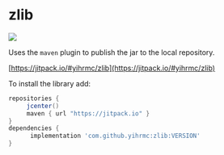 # zlib

[![](https://jitpack.io/v/yihrmc/zlib.svg)](https://jitpack.io/#yihrmc/zlib)

Uses the `maven` plugin to publish the jar to the local repository.

[https://jitpack.io/#yihrmc/zlib](https://jitpack.io/#yihrmc/zlib)

To install the library add: 
 
   ```gradle
   repositories { 
        jcenter()
        maven { url "https://jitpack.io" }
   }
   dependencies {
         implementation 'com.github.yihrmc:zlib:VERSION'
   }
   ```  

